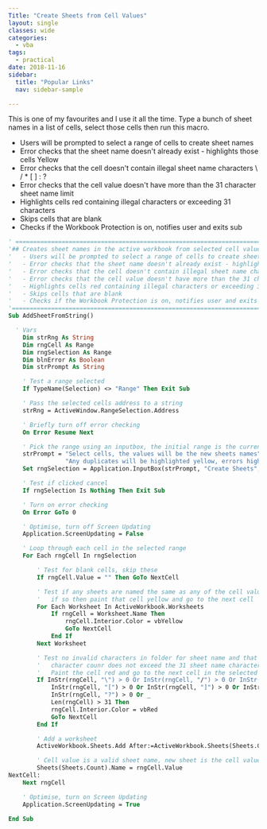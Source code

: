 ```yaml
---
Title: "Create Sheets from Cell Values"
layout: single
classes: wide
categories:
  - vba
tags:
  - practical
date: 2018-11-16
sidebar:
  title: "Popular Links"
  nav: sidebar-sample

---
```


This is one of my favourites and I use it all the time.
Type a bunch of sheet names in a list of cells, select those cells then run this macro.

- Users will be prompted to select a range of cells to create sheet names
- Error checks that the sheet name doesn't already exist - highlights those cells Yellow
- Error checks that the cell doesn't contain illegal sheet name characters \ / * [ ]  : ?
- Error checks that the cell value doesn't have more than the 31 character sheet name limit
- Highlights cells red containing illegal characters or exceeding 31 characters
- Skips cells that are blank
- Checks if the Workbook Protection is on, notifies user and exits sub

```vb
' ======================================================================================================
'## Creates sheet names in the active workbook from selected cell value
'   - Users will be prompted to select a range of cells to create sheet names
'   - Error checks that the sheet name doesn't already exist - highlights those cells Yellow
'   - Error checks that the cell doesn't contain illegal sheet name characters \ / * [ ]  : ?
'   - Error checks that the cell value doesn't have more than the 31 character sheet name limit
'   - Highlights cells red containing illegal characters or exceeding 31 characters
'   - Skips cells that are blank
'   - Checks if the Workbook Protection is on, notifies user and exits sub
'=======================================================================================================
Sub AddSheetFromString()

  ' Vars
    Dim strRng As String
    Dim rngCell As Range
    Dim rngSelection As Range
    Dim blnError As Boolean
    Dim strPrompt As String

    ' Test a range selected
    If TypeName(Selection) <> "Range" Then Exit Sub

    ' Pass the selected cells address to a string
    strRng = ActiveWindow.RangeSelection.Address

    ' Briefly turn off error checking
    On Error Resume Next

    ' Pick the range using an inputbox, the initial range is the currently selected cells
    strPrompt = "Select cells, the values will be the new sheets names" & vbDoubleLine & _
                "Any duplicates will be highlighted yellow, errors highlighted red"
    Set rngSelection = Application.InputBox(strPrompt, "Create Sheets", strRng, Type:=8)

    ' Test if clicked cancel
    If rngSelection Is Nothing Then Exit Sub

    ' Turn on error checking
    On Error GoTo 0

    ' Optimise, turn off Screen Updating
    Application.ScreenUpdating = False

    ' Loop through each cell in the selected range
    For Each rngCell In rngSelection

        ' Test for blank cells, skip these
        If rngCell.Value = "" Then GoTo NextCell

        ' Test if any sheets are named the same as any of the cell values
        '   if so then paint that cell yellow and go to the next cell
        For Each Worksheet In ActiveWorkbook.Worksheets
            If rngCell = Worksheet.Name Then
                rngCell.Interior.Color = vbYellow
                GoTo NextCell
            End If
        Next Worksheet

        ' Test no invalid characters in folder for sheet name and that the
        '   character counr does not exceed the 31 sheet name character limit
        '   Paint the cell red and go to the next cell in the selected range
        If InStr(rngCell, "\") > 0 Or InStr(rngCell, "/") > 0 Or InStr(rngCell, "*") > 0 Or _
            InStr(rngCell, "[") > 0 Or InStr(rngCell, "]") > 0 Or InStr(rngCell, ":") > 0 Or _
            InStr(rngCell, "?") > 0 Or _
            Len(rngCell) > 31 Then
            rngCell.Interior.Color = vbRed
            GoTo NextCell
        End If

        ' Add a worksheet
        ActiveWorkbook.Sheets.Add After:=ActiveWorkbook.Sheets(Sheets.Count)

        ' Cell value is a valid sheet name, new sheet is the cell value
        Sheets(Sheets.Count).Name = rngCell.Value
NextCell:
    Next rngCell

    ' Optimise, turn on Screen Updating
    Application.ScreenUpdating = True

End Sub
```

